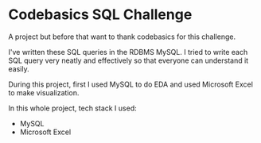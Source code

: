 # Codebasics SQL Challenge

A project but before that want to thank codebasics for this challenge.

I've written these SQL queries in the RDBMS MySQL.
I tried to write each SQL query very neatly and effectively so that everyone can understand it easily.

During this project, first I used MySQL to do EDA and used Microsoft Excel to make visualization.

In this whole project, tech stack I used:
* MySQL
* Microsoft Excel
